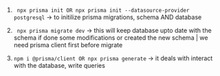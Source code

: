 1.  ` npx prisma init OR npx prisma init --datasource-provider postgresql` -> to initilize prisma migrations, schema AND database 


2. ` npx prisma migrate dev` -> this will keep database upto date with the schema if done some modifications or created the new schema | we need prisma client first before migrate


3. ` npm i @prisma/client OR npx prisma generate ` -> it deals with interact with the database, write queries


[](https://www.youtube.com/watch?v=RebA5J-rlwg&t=1996s)
